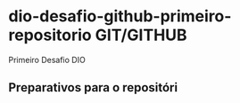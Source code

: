 # dio-desafio-github-primeiro-repositorio GIT/GITHUB  
Primeiro Desafio DIO
## Preparativos para o repositóri  
